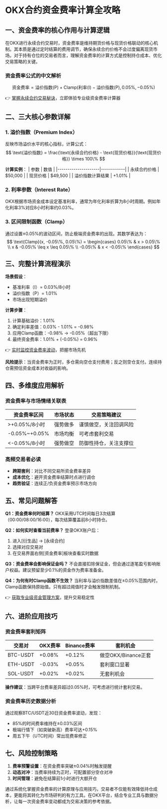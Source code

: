# OKX合约资金费率计算全攻略

## 一、资金费率的核心作用与计算逻辑

在OKX进行永续合约交易时，资金费率是维持期货价格与现货价格联动的核心机制。其本质是通过定时结算的费用调节，确保永续合约价格不会过度偏离现货市场。对于持有仓位的交易者而言，理解资金费率的计算方式是控制持仓成本、优化交易策略的关键。

### 资金费率公式的中文解析
$$ \text{资金费率} = \text{溢价指数(P)} + \text{Clamp}(\text{利率(I)} - \text{溢价指数(P)}, 0.05\%, -0.05\%) $$

👉 [掌握永续合约交易秘诀](https://bit.ly/okx_welcome)，立即体验专业级资金费率计算器

## 二、三大核心参数详解

### 1. 溢价指数（Premium Index）
反映市场溢价水平的核心指标，计算公式：
$$ \text{溢价指数} = \frac{\text{永续合约价格} - \text{现货价格}}{\text{现货价格}} \times 100\% $$

**计算实例**：
| 参数                | 数值       |
|---------------------|------------|
| 永续合约价格        | $50,000    |
| 现货价格            | $49,500    |
| 溢价指数计算结果    | +1.01%     |

### 2. 利率参数（Interest Rate）
OKX根据市场资金成本设定基准利率，通常为年化利率折算为8小时周期。例如年化利率3%对应8小时利率约0.03%。

### 3. 区间限制函数（Clamp）
通过设置±0.05%的波动区间，防止极端资金费率的出现。其数学表达为：
$$ \text{Clamp}(x, -0.05\%, 0.05\%) = \begin{cases} 
0.05\% & x > 0.05\% \\
x & -0.05\% \leq x \leq 0.05\% \\
-0.05\% & x < -0.05\% 
\end{cases} $$

## 三、完整计算流程演示

**场景假设**：
- 基准利率（I）= 0.03%/8小时
- 溢价指数（P）= 1.01%
- 市场出现短期溢价

**计算步骤**：
1. 计算基础溢价：1.01%
2. 确定利率差值：0.03% - 1.01% = -0.98%
3. 应用Clamp函数：-0.98% → -0.05%（超出下限）
4. 最终资金费率：1.01% + (-0.05%) = 0.96%

👉 [实时监控资金费率波动](https://bit.ly/okx_welcome)，把握市场先机

**风险提示**：当资金费率为正时，多仓需向空仓支付费用；反之则空仓支付。连续持仓需预估资金成本对收益的影响。

## 四、多维度应用解析

### 资金费率与市场情绪关联表
| 资金费率区间     | 市场状态       | 交易策略建议               |
|------------------|----------------|--------------------------|
| >+0.05%/8小时    | 强势做多       | 谨慎做空，关注回调风险     |
| -0.05%~+0.05%    | 市场均衡       | 可考虑套利交易            |
| <-0.05%/8小时    | 强势做空       | 防御性持仓，关注支撑位     |

### 高频交易者必读
- **跨期套利**：对比不同交易所资金费率差异
- **成本优化**：避开资金费率结算时点进行调仓
- **趋势验证**：连续正/负资金费率预示市场方向

## 五、常见问题解答

**Q1：资金费率何时结算？**
OKX采用UTC时间每日3次结算（00:00/08:00/16:00），每次结算覆盖前8小时持仓。

**Q2：如何实时查看当前费率？**
登录OKX账户后：
1. 进入[衍生品] → [永续合约]
2. 选择对应交易对
3. 在交易界面右侧[资金费率]板块查看实时数据

**Q3：资金费率会影响保证金吗？**
不会直接扣除保证金，但会通过逐笔盈亏影响账户权益。建议预留至少0.1%的资金作为费率准备金。

**Q4：为何有时Clamp函数不生效？**
当利率与溢价指数差值在±0.05%范围内时，Clamp函数保持原始值。只有超过阈值时才会触发限制机制。

👉 [获取专业级资金管理方案](https://bit.ly/okx_welcome)，提升交易稳定性

## 六、进阶应用技巧

### 资金费率套利矩阵
| 交易对       | OKX费率 | Binance费率 | 套利机会 |
|--------------|---------|-------------|----------|
| BTC-USDT     | +0.08%  | +0.12%      | 做空OKX/Binance正套 |
| ETH-USDT     | -0.03%  | +0.05%      | 套利窗口显著         |
| SOL-USDT     | +0.02%  | +0.02%      | 无套利机会           |

**操作建议**：当跨平台费率差异超过0.05%时，可考虑进行统计套利交易。

### 资金费率历史数据分析
通过观察BTC/USDT近30日资金费率波动，发现：
- 85%的时间费率维持在±0.03%区间
- 极端行情下（如突破新高）费率可达+0.15%
- 周五下午（UTC时间）常出现费率修正

## 七、风险控制策略

1. **费率预警设置**：在资金费率突破±0.04%时触发提醒
2. **动态对冲**：当费率持续为正时，可配置部分空仓对冲
3. **时间管理**：避免在结算前1小时进行大额开仓

通过系统化掌握资金费率的计算原理与应用技巧，交易者不仅能有效降低持仓成本，更能将其转化为市场研判的有力工具。在OKX平台，结合专业工具与数据分析，让每一次资金费率变动都成为交易决策的参考依据。
